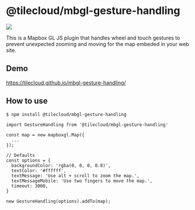 # @tilecloud/mbgl-gesture-handling

![](https://www.evernote.com/l/ABV-KmK0NkVCQKskoYvAAFrBrepOXzi4XREB/image.png)

This is a Mapbox GL JS plugin that handles wheel and touch gestures to prevent unexpected zooming and moving for the map embeded in your web site.

## Demo

https://tilecloud.github.io/mbgl-gesture-handling/

## How to use

```
$ npm install @tilecloud/mbgl-gesture-handling
```

```
import GestureHandling from '@tilecloud/mbgl-gesture-handling'

const map = new mapboxgl.Map({
  ...
});

// Defaults
const options = {
  backgroundColor: 'rgba(0, 0, 0, 0.8)',
  textColor: '#ffffff',
  textMessage: 'Use alt + scroll to zoom the map.',
  textMessageMobile: 'Use two fingers to move the map.',
  timeout: 3000,
}

new GestureHandling(options).addTo(map);
```
